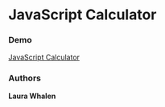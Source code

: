 # JavaScript Calculator

### Demo

[JavaScript Calculator](https://htmlpreview.github.io/?https://github.com/whalenmlaura/HTML-CSS/blob/master/2019.04.07%20-%20JavaScriptCalculator/Laura%20Whalen%20-%20Calculator.html)

### Authors

**Laura Whalen**
